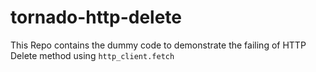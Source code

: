 # tornado-http-delete
This Repo contains the dummy code to demonstrate the failing of HTTP Delete method using `http_client.fetch` 

